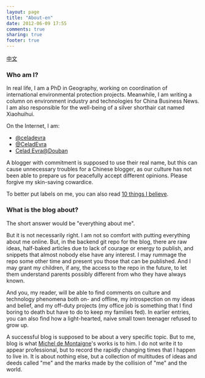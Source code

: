 ```yaml
---
layout: page
title: "About-en"
date: 2012-06-09 17:55
comments: true
sharing: true
footer: true
---
```


[中文](index.html)

### Who am I?

In real life, I am a PhD in Geography, working on coordination of
international environmental protection projects.  Meanwhile, I am
writing a column on environment industry and technologies for China
Business News.  I am also responsible for the well-being of a silver
shorthair cat named Xiaohuihui.

On the Internet, I am: 

* [@celadevra](https://twitter.com/#!/celadevra)
* [@CeladEvra](http://www.weibo.com/celadevra)
* [Celad Evra@Douban](http://www.douban.com/people/celadevra/)

A blogger with commitment is supposed to use their real name, but this
can cause unnecessary troubles for a Chinese blogger, as our culture
has not been able to prepare us for peacefully accept different
opinions.  Please forgive my skin-saving cowardice.

To better put labels on me, you can also read
[10 things I believe](ten-things-i-believe-en). 

### What is the blog about?

The short answer would be "everything about me".

But it is not necessarily right.  I am not so comfort with putting
everything about me online.  But, in the backend git repo for the
blog, there are raw ideas, half-baked articles due to lack of courage
or energy to publish, and snippets that almost nobody else have any
interest.  I may rummage the repo some other time and present you
those that can be published.  And I may grant my children, if any, the
access to the repo in the future, to let them understand parents
possibly different from who they have always known.

And you, my reader, will be able to find comments on culture and
technology phenomena both on- and offline, my introspection on my
ideas and belief, and my off-duty projects (my office job is something
that I find boring to death but have to do to keep my families fed).
In earlier entries, you can also find how a light-hearted, naive small
town teenager refused to grow up.

A successful blog is supposed to be about a very specific topic.  But
to me, blog is what
[Michel de Montaigne](http://oregonstate.edu/instruct/phl302/texts/montaigne/m-essays_contents.html)'s
works is to him.  I do not write it to appear professional, but to
record the rapidly changing times that I happen to live in.  It is
about nothing else, but a collection of multitudes of ideas and
deeds called "me" and the marks made by the collision of "me" and the
world. 

